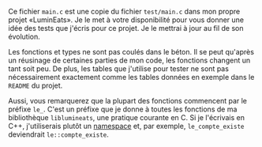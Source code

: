 Ce fichier `main.c` est une copie du fichier `test/main.c` dans mon propre projet «LuminEats».
Je le met à votre disponibilité pour vous donner une idée des tests que j'écris pour ce projet.
Je le mettrai à jour au fil de son évolution.

Les fonctions et types ne sont pas coulés dans le béton.
Il se peut qu'après un réusinage de certaines parties de mon code, les fonctions changent un tant soit peu.
De plus, les tables que j'utilise pour tester ne sont  pas nécessairement exactement comme les tables données en exemple dans le `README` du projet.

Aussi, vous remarquerez que la plupart des fonctions commencent par le préfixe `le_`.
C'est un préfixe que je donne à toutes les fonctions de ma bibliothèque `liblumineats`, une pratique courante en C.
Si je l'écrivais en C++, j'utiliserais plutôt un [namespace](https://fr.cppreference.com/w/cpp/language/namespace) et, par exemple, `le_compte_existe` deviendrait `le::compte_existe`.
